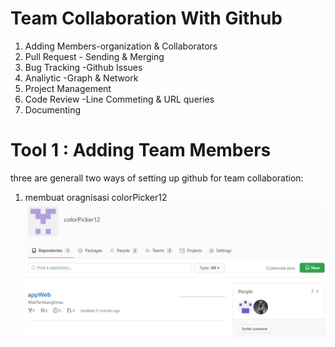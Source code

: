 # Team Collaboration With Github

1. Adding Members-organization & Collaborators
2. Pull Request - Sending & Merging
3. Bug Tracking -Github Issues
4. Analiytic -Graph & Network
5. Project Management
7. Code Review -Line Commeting & URL queries
8. Documenting

# Tool 1 : Adding Team Members

three are generall two ways of setting up github for team collaboration:

1. membuat oragnisasi colorPicker12
![alt text](https://github.com/afdhalluthfi09/image/blob/master/organisasi&team1.jpg?raw=true)

